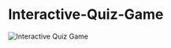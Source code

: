 # Interactive-Quiz-Game

![Interactive Quiz Game](https://github.com/user-attachments/assets/2a502cc4-2163-4e41-8a0f-f6ac811497e0)
